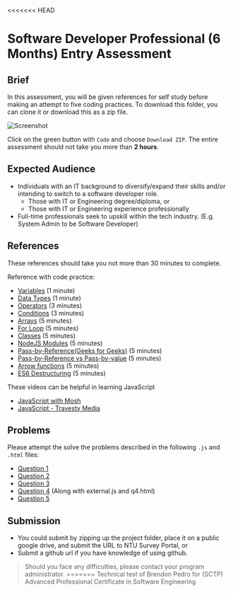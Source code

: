 <<<<<<< HEAD
# Software Developer Professional (6 Months) Entry Assessment

## Brief

In this assessment, you will be given references for self study before making an attempt to five coding practices. To download this folder, you can clone it or download this as a zip file. 

![Screenshot](/assets/screenshot-code.png)

Click on the green button with `Code` and choose `Download ZIP`. The entire assessment should not take you more than **2 hours**.

## Expected Audience

- Individuals with an IT background to diversify/expand their skills and/or intending to switch to a software developer role.
    - Those with IT or Engineering degree/diploma, or
    - Those with IT or Engineering experience professionally
- Full-time professionals seek to upskill within the tech industry. (E.g. System Admin to be Software Developer)	


## References

These references should take you not more than 30 minutes to complete.

Reference with code practice:

- [Variables](https://www.w3schools.com/js/js_variables.asp) (1 minute)
- [Data Types](https://www.w3schools.com/js/js_datatypes.asp) (1 minute)
- [Operators](https://www.w3schools.com/js/js_operators.asp) (3 minutes)
- [Conditions](https://www.w3schools.com/js/js_if_else.asp) (3 minutes)
- [Arrays](https://www.w3schools.com/js/js_arrays.asp) (5 minutes)
- [For Loop](https://www.w3schools.com/js/js_loop_for.asp) (5 minutes)
- [Classes](https://www.w3schools.com/js/js_classes.asp) (5 minutes)
- [NodeJS Modules](https://www.w3schools.com/nodejs/nodejs_modules.asp) (5 minutes)
- [Pass-by-Reference(Geeks for Geeks)](https://www.geeksforgeeks.org/pass-by-value-and-pass-by-reference-in-javascript/) (5 minutes)
- [Pass-by-Reference vs Pass-by-value](https://medium.com/front-end-weekly/understanding-pass-by-value-and-pass-by-reference-in-javascript-8e2a0806b175) (5 minutes)
- [Arrow functions](https://www.w3schools.com/react/react_es6_arrow.asp) (5 minutes)
- [ES6 Destructuring](https://www.w3schools.com/react/react_es6_destructuring.asp) (5 minutes)

These videos can be helpful in learning JavaScript

- [JavaScript with Mosh](https://youtu.be/W6NZfCO5SIk)
- [JavaScript - Travesty Media](https://www.youtube.com/watch?v=hdI2bqOjy3c)

## Problems

Please attempt the solve the problems described in the following `.js` and `.html` files:

- [Question 1](./src/q1.js)
- [Question 2](./src/q2.js)
- [Question 3](./src/q3.js)
- [Question 4](./src/q4.js) (Along with external.js and q4.html)
- [Question 5](./src/q5.js)

## Submission

- You could submit by zipping up the project folder, place it on a public google drive, and submit the URL to NTU Survey Portal, or
- Submit a github url if you have knowledge of using github.

> Should you face any difficulties, please contact your program administrator.
=======
Technical test of Brendon Pedro for (SCTP) Advanced Professional Certificate in Software Engineering


